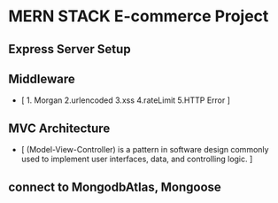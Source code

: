 # MERN STACK E-commerce Project

## Express Server Setup

## Middleware 
* [ 1. Morgan  2.urlencoded 3.xss 4.rateLimit 5.HTTP Error ]

## MVC Architecture 
* [ (Model-View-Controller) is a pattern in software design commonly used to implement user interfaces, data, and controlling logic. ]

## connect to MongodbAtlas, Mongoose